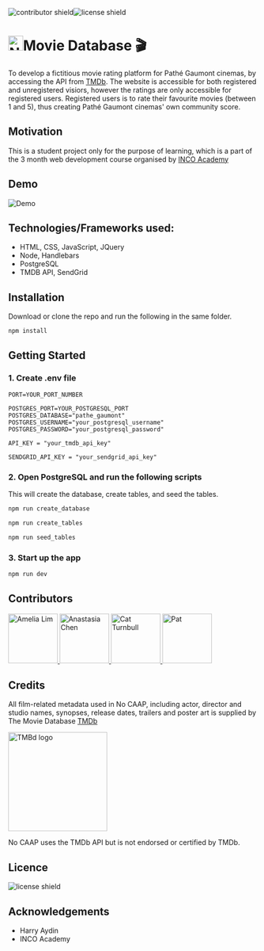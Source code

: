 ![contributor shield](https://img.shields.io/badge/Contributors-4-%23c24d89?style=for-the-badge)![license shield](https://img.shields.io/badge/License-MIT-green?style=for-the-badge)

# <img src="https://github.com/hi-i-am-ana/Pathe-Gaumont_movie-platform/blob/df339a2d657f42ec9e6dc6df0ac2ccb8f2cf80c7/public/assets/2.png" alt="No CAAP logo" width="30"/>Movie Database :clapper:

To develop a fictitious movie rating platform for Pathé Gaumont cinemas, by accessing the API from [TMDb](https://www.themoviedb.org/). 
The website is accessible for both registered and unregistered visiors, however the ratings are only accessible for registered users. Registered users is to rate their favourite movies (between 1 and 5), thus creating Pathé Gaumont cinemas' own community score. 

## Motivation 
This is a student project only for the purpose of learning, which is a part of the 3 month web development course organised by [INCO Academy](https://www.inco.org.au/incode)

## Demo 
![Demo](https://github.com/hi-i-am-ana/Pathe-Gaumont_movie-platform/blob/52d16e046d01519f8f13d46542afd7bf87d5b730/Home%20_%20No%20CAAP%20.gif)

## Technologies/Frameworks used:

- HTML, CSS, JavaScript, JQuery
- Node, Handlebars
- PostgreSQL
- TMDB API, SendGrid

## Installation

Download or clone the repo and run the following in the same folder.

```zsh
npm install
```

## Getting Started

### 1. Create .env file

```
PORT=YOUR_PORT_NUMBER

POSTGRES_PORT=YOUR_POSTGRESQL_PORT
POSTGRES_DATABASE="pathe_gaumont"
POSTGRES_USERNAME="your_postgresql_username"
POSTGRES_PASSWORD="your_postgresql_password"

API_KEY = "your_tmdb_api_key"

SENDGRID_API_KEY = "your_sendgrid_api_key"
```

### 2. Open PostgreSQL and run the following scripts

This will create the database, create tables, and seed the tables.

```zsh
npm run create_database
```

```zsh
npm run create_tables
```

```zsh
npm run seed_tables
```

### 3. Start up the app

```zsh
npm run dev
```

## Contributors 
<a href="https://github.com/AmeliaLim">
  <img src="https://github.com/AmeliaLim.png" alt="Amelia Lim" width="100"/>
</a>

<a href="https://github.com/hi-i-am-ana">
  <img src="https://github.com/hi-i-am-ana.png" alt="Anastasia Chen" width="100"/>
</a>

<a href="https://github.com/cattrn">
  <img src="https://github.com/cattrn.png" alt="Cat Turnbull" width="100"/>
</a>

<a href="https://github.com/patk">
  <img src="https://github.com/patk.png" alt="Pat" width="100"/>
</a>

## Credits
All film-related metadata used in No CAAP, including actor, director and studio names, synopses, release dates, trailers and poster art is supplied by The Movie Database [TMDb](https://www.themoviedb.org/)

<img src="https://github.com/hi-i-am-ana/Pathe-Gaumont_movie-platform/blob/97c96767bb47369f5b196a9cc99515b8cf4fac0b/public/assets/TMDb.svg" alt="TMBd logo" width="200"/>

No CAAP uses the TMDb API but is not endorsed or certified by TMDb.

## Licence 
![license shield](https://img.shields.io/badge/License-MIT-green?style=for-the-badge)

## Acknowledgements

- Harry Aydin
- INCO Academy
